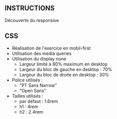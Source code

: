 ## INSTRUCTIONS
Découverte du responsive

## CSS
- Réalisation de l'exercice en mobil-first
- Utilisation des media queries
- Utilisation du display none
    - Largeur limité à 80% maximum en desktop
    - Largeur du bloc de gauche en desktop : 70%
    - Largeur du bloc de droite en desktop : 30%
- Police utilisés :
    - "PT Sans Narrow"
    - "Open Sans"
- Tailles utilisés :
    - par défaut : 1.6rem
    - h1 : 4rem
    - h2 : 2.4rem
